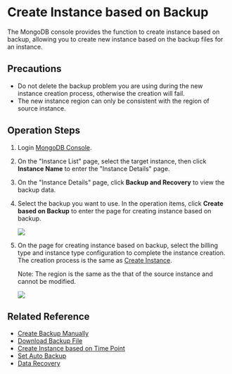 # Create Instance based on Backup

The MongoDB console provides the function to create instance based on backup, allowing you to create new instance based on the backup files for an instance.

## Precautions

- Do not delete the backup problem you are using during the new instance creation process, otherwise the creation will fail.
- The new instance region can only be consistent with the region of source instance.

## Operation Steps

1. Login [MongoDB Console](https://mongodb-console.jdcloud.com/mongodb).
1. On the "Instance List" page, select the target instance, then click **Instance Name** to enter the "Instance Details" page.
1. On the "Instance Details" page, click **Backup and Recovery** to view the backup data.
1. Select the backup you want to use. In the operation items, click **Create based on Backup** to enter the page for creating instance based on backup.

   ![](https://github.com/jdcloudcom/cn/blob/master/image/mongodb/mongo-022.png)

	
1. On the page for creating instance based on backup, select the billing type and instance type configuration to complete the instance creation. The creation process is the same as [Create Instance](https://github.com/jdcloudcom/cn/blob/master/documentation/Cloud-Database-and-Cache/MongoDB/Getting-Started/CreateInstance.md).

   Note: The region is the same as the that of the source instance and cannot be modified.

   ![](https://github.com/jdcloudcom/cn/blob/master/image/mongodb/mongo-023.png)

## Related Reference

- [Create Backup Manually](Create-Backup.md)
- [Download Backup File](Download-Bckup.md)
- [Create Instance based on Time Point](Create-Instance-by-Point-in-Time.md)
- [Set Auto Backup](Modify-Backup-Policy.md)
- [Data Recovery](Restore-Instance.md)
